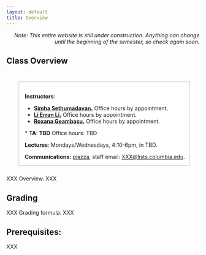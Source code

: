 ```yaml
---
layout: default
title: Overview
---
```


<p class="message" align="right">
  <i>Note: This entire website is still under construction.  Anything can change until the beginning
of the semester, so check again soon. </i>
</p>



## Class Overview

<div style="float:right; width:425px; padding-left:15px;
  padding-top:15px; padding-right:5px; margin:25px;
  border-style:dotted; border-width:thin; border-color:#888888; background-color:#ffffff;">

  <b>Instructors</b>:<br>
  * <b><a href="http://www.cs.columbia.edu/~simha/">Simha Sethumadavan.</a></b>
    Office hours by appointment.<br>
  * <b><a href="">Li Erran Li.</a></b>
    Office hours by appointment.<br>
  * <b><a href="http://www.cs.columbia.edu/~roxana/">Roxana Geambasu.</a></b>
    Office hours by appointment.
  <p>
  * <b>TA</b>: <b>TBD</b>
  Office hours: TBD<br>
  <p>

  <b>Lectures</b>: Mondays/Wednesdays, 4:10-6pm, in TBD.<br>
  <p>

  <b>Communications:</b> <a href="">piazza</a>, staff email: XXX@lists.columbia.edu.
  <p>
</div>

XXX Overview. XXX

## Grading

XXX Grading formula. XXX


## Prerequisites:

XXX

